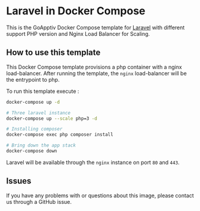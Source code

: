 # Laravel in Docker Compose

This is the GoApptiv Docker Compose template for [Laravel](https://laravel.com/) with different support PHP version and Nginx Load Balancer for Scaling.

## How to use this template

This Docker Compose template provisions a php container with a nginx load-balancer. After running the template, the `nginx` load-balancer will be the entrypoint to php.

To run this template execute :

```bash
docker-compose up -d

# Three laravel instance
docker-compose up --scale php=3 -d
```

```bash
# Installing composer
docker-compose exec php composer install
```

```bash
# Bring down the app stack
docker-compose down
```

Laravel will be available through the `nginx` instance on port `80` and `443`.

## Issues

If you have any problems with or questions about this image, please contact us through a GitHub issue.
